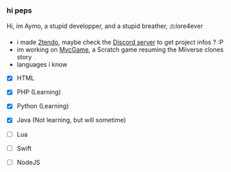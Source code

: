### hi peps

Hi, im Aymo, a stupid developper, and a stupid breather, 🫁lore4ever

- i made [2tendo](https://2tendo.club/), maybe check the [Discord server](https://discord.gg/Gq6SXusFBz) to get project infos ? :P
- im working on [MvcGame](https://github.com/2tendo/MvcGame), a Scratch game resuming the Miiverse clones story
- languages i know
- [x] HTML
- [x] PHP (Learning)
- [x] Python (Learning)
- [x] Java (Not learning, but will sometime)
- [ ] Lua
- [ ] Swift
- [ ] NodeJS
  
